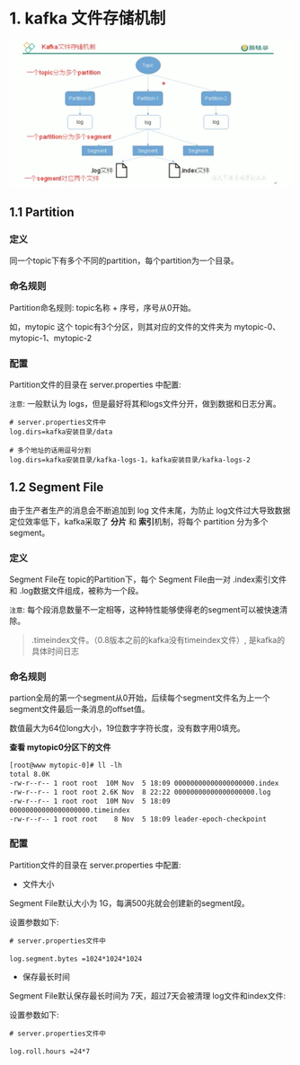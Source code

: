 # 1. kafka 文件存储机制

![](../../assets/kafka文件存储机制.png)

## 1.1 Partition

### 定义

同一个topic下有多个不同的partition，每个partition为一个目录。

### 命名规则

Partition命名规则: topic名称 + 序号，序号从0开始。

如，mytopic 这个 topic有3个分区，则其对应的文件的文件夹为 mytopic-0、mytopic-1、mytopic-2


### 配置

Partition文件的目录在 server.properties 中配置:

`注意`: 一般默认为 logs，但是最好将其和logs文件分开，做到数据和日志分离。


```
# server.properties文件中
log.dirs=kafka安装目录/data

# 多个地址的话用逗号分割
log.dirs=kafka安装目录/kafka-logs-1，kafka安装目录/kafka-logs-2
```

## 1.2 Segment File

由于生产者生产的消息会不断追加到 log 文件末尾，为防止 log文件过大导致数据定位效率低下，kafka采取了 **分片** 和 **索引**机制，将每个 partition 分为多个 segment。


### 定义

Segment File在 topic的Partition下，每个 Segment File由一对 .index索引文件 和 .log数据文件组成，被称为一个段。


`注意`: 每个段消息数量不一定相等，这种特性能够使得老的segment可以被快速清除。

> .timeindex文件。（0.8版本之前的kafka没有timeindex文件）, 是kafka的具体时间日志

### 命名规则

partion全局的第一个segment从0开始，后续每个segment文件名为上一个segment文件最后一条消息的offset值。

数值最大为64位long大小，19位数字字符长度，没有数字用0填充。

**查看 mytopic0分区下的文件**

```shell script
[root@www mytopic-0]# ll -lh
total 8.0K
-rw-r--r-- 1 root root  10M Nov  5 18:09 00000000000000000000.index
-rw-r--r-- 1 root root 2.6K Nov  8 22:22 00000000000000000000.log
-rw-r--r-- 1 root root  10M Nov  5 18:09 00000000000000000000.timeindex
-rw-r--r-- 1 root root    8 Nov  5 18:09 leader-epoch-checkpoint
```

### 配置

Partition文件的目录在 server.properties 中配置:

* 文件大小

Segment File默认大小为 1G，每满500兆就会创建新的segment段。

设置参数如下:

```
# server.properties文件中

log.segment.bytes =1024*1024*1024
```

* 保存最长时间

Segment File默认保存最长时间为 7天，超过7天会被清理 log文件和index文件:

设置参数如下:

```
# server.properties文件中

log.roll.hours =24*7
```